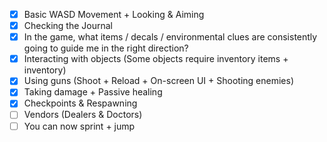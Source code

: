 - [x] Basic WASD Movement + Looking & Aiming
- [x] Checking the Journal
- [x] In the game, what items / decals / environmental clues are consistently going to guide me in the right direction?
- [x] Interacting with objects (Some objects require inventory items + inventory)
- [x] Using guns (Shoot + Reload + On-screen UI + Shooting enemies)
- [x] Taking damage + Passive healing
- [x] Checkpoints & Respawning
- [ ] Vendors (Dealers & Doctors)
- [ ] You can now sprint + jump
